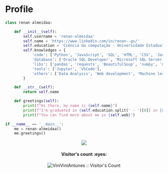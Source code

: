 # Profile
```python
class renan-almeidaa:

    def __init__(self):
        self.username = 'renan-almeidaa'
        self.name = 'https://www.linkedin.com/in/renan--gs/'
        self.education = 'Ciência da computação - Universidade Estadual do Paraná (UNESPAR)'
        self.knowledges = {
            'code': ['Python', 'JavaScript', 'SQL', 'HTML', 'CSS', 'Java'],
            'database': ['Oracle SQL Developer', 'Microsoft SQL Server'],
            'libs': ['pandas', 'requests', 'BeautifulSoup', 'numpy', 'matplotlib', 'seaborn', 'sklearn'],
            'tools': ['Jupyter', 'VSCode'],
            'others': ['Data Analysis', 'Web development', 'Machine learning']
        }

    def __str__(self):
        return self.name

    def greetings(self):
        print(f"Hi there, my name is {self.name}")
        print(f"I'm graduated in {self.education.split(' - ')[0]} in {self.education.split(' - ')[1]}")
        print(f"You can find more about me in {self.web}")

if __name__ == '__main__':
    me = renan-almeidaa()
    me.greetings()
```



<div align='center'>
  <!--<img src="https://github-readme-stats.vercel.app/api?username=renan-almeidaa&show_icons=true&theme=buefy">--->
  <img src="https://github-readme-stats.vercel.app/api/top-langs/?username=renan-almeidaa&count_private=true&layout=compact&theme=buefy"> 
</div>

<h4 align="center">Visitor's count :eyes:</h4>
<p align="center"><img src="https://profile-counter.glitch.me/{renan-almeidaa}/count.svg" alt="ViniViniAntunes :: Visitor's Count" /></p>

